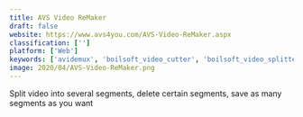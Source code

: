 ```yaml
---
title: AVS Video ReMaker
draft: false 
website: https://www.avs4you.com/AVS-Video-ReMaker.aspx
classification: ['']
platform: ['Web']
keywords: ['avidemux', 'boilsoft_video_cutter', 'boilsoft_video_splitter', 'cuttermaran', 'freemake_video_converter', 'lossless_cut', 'lumiera', 'mpeg_streamclip', 'shorts', 'solveigmm_avi_trimmer', 'solveigmm_video_splitter', 'vapoursynth', 'vidcoder', 'video_enhancer', 'virtualdub', 'wax', 'imovie']
image: 2020/04/AVS-Video-ReMaker.png
---
```

Split video into several segments, delete certain segments, save as many segments as you want